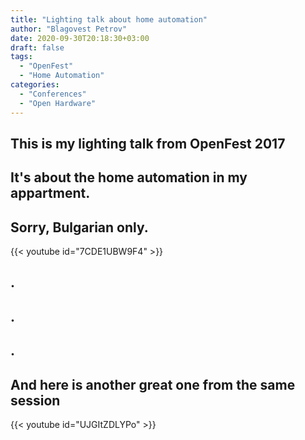 ```yaml
---
title: "Lighting talk about home automation"
author: "Blagovest Petrov"
date: 2020-09-30T20:18:30+03:00
draft: false
tags:
  - "OpenFest"
  - "Home Automation"
categories:
  - "Conferences"
  - "Open Hardware"
---
```


## This is my lighting talk from OpenFest 2017
## It's about the home automation in my appartment.
## Sorry, Bulgarian only.

{{< youtube id="7CDE1UBW9F4" >}}

## .

## .

## .

## And here is another great one from the same session


{{< youtube id="UJGItZDLYPo" >}}